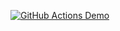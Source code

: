 [![GitHub Actions Demo](https://github.com/Ivanna-Martynyshyn/javatestapp/actions/workflows/first.yml/badge.svg?branch=main&event=push)](https://github.com/Ivanna-Martynyshyn/javatestapp/actions/workflows/first.yml)
